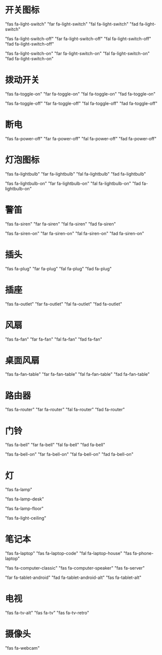 # 开关图标

"fas fa-light-switch"
"far fa-light-switch"
"fal fa-light-switch"
"fad fa-light-switch"


"fas fa-light-switch-off"
"far fa-light-switch-off"
"fal fa-light-switch-off"
"fad fa-light-switch-off"


"fas fa-light-switch-on"
"far fa-light-switch-on"
"fal fa-light-switch-on"
"fad fa-light-switch-on"


# 拨动开关

"fas fa-toggle-on"
"far fa-toggle-on"
"fal fa-toggle-on"
"fad fa-toggle-on"

"fas fa-toggle-off"
"far fa-toggle-off"
"fal fa-toggle-off"
"fad fa-toggle-off"


# 断电

"fas fa-power-off"
"far fa-power-off"
"fal fa-power-off"
"fad fa-power-off"




# 灯泡图标

"fas fa-lightbulb"
"far fa-lightbulb"
"fal fa-lightbulb"
"fad fa-lightbulb"

"fas fa-lightbulb-on"
"far fa-lightbulb-on"
"fal fa-lightbulb-on"
"fad fa-lightbulb-on"



# 警笛

"fas fa-siren"
"far fa-siren"
"fal fa-siren"
"fad fa-siren"

"fas fa-siren-on"
"far fa-siren-on"
"fal fa-siren-on"
"fad fa-siren-on"


# 插头

"fas fa-plug"
"far fa-plug"
"fal fa-plug"
"fad fa-plug"


# 插座

"fas fa-outlet"
"far fa-outlet"
"fal fa-outlet"
"fad fa-outlet"


# 风扇

"fas fa-fan"
"far fa-fan"
"fal fa-fan"
"fad fa-fan"

# 桌面风扇

"fas fa-fan-table"
"far fa-fan-table"
"fal fa-fan-table"
"fad fa-fan-table"


# 路由器

"fas fa-router"
"far fa-router"
"fal fa-router"
"fad fa-router"


# 门铃

"fas fa-bell"
"far fa-bell"
"fal fa-bell"
"fad fa-bell"

"fas fa-bell-on"
"far fa-bell-on"
"fal fa-bell-on"
"fad fa-bell-on"


# 灯

"fas fa-lamp"

"fas fa-lamp-desk"

"fas fa-lamp-floor"

"fas fa-light-ceiling"


# 笔记本

"fas fa-laptop"
"fas fa-laptop-code"
"fal fa-laptop-house"
"fas fa-phone-laptop"

"fas fa-computer-classic"
"fas fa-computer-speaker"
"fas fa-server"

"far fa-tablet-android"
"fad fa-tablet-android-alt"
"fas fa-tablet-alt"


# 电视

"fas fa-tv-alt"
"fas fa-tv"
"fas fa-tv-retro"


# 摄像头

"fas fa-webcam"